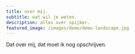 ```yaml
---
title: over mij.
subtitle: wat wil je weten.
description: alles over spijker.
featured_image: /images/demo/demo-landscape.jpg
---
```




Dat over mij, dat moet ik nog opschrijven.
